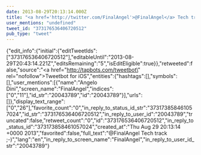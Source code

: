 ```yaml
---
date: 2013-08-29T20:13:14.000Z
title: "<a href='http://twitter.com/FinalAngel'>@FinalAngel</a> Tech track ;-)″"
user_mentions: "undefined"
tweet_id: "373176536406720512"
pub_type: "tweet"
---
```

{"edit_info":{"initial":{"editTweetIds":["373176536406720512"],"editableUntil":"2013-08-29T20:43:14.221Z","editsRemaining":"5","isEditEligible":true}},"retweeted":false,"source":"<a href=\"http://tapbots.com/tweetbot\" rel=\"nofollow\">Tweetbot for iOS</a>","entities":{"hashtags":[],"symbols":[],"user_mentions":[{"name":"Angelo Dini","screen_name":"FinalAngel","indices":["0","11"],"id_str":"20043789","id":"20043789"}],"urls":[]},"display_text_range":["0","26"],"favorite_count":"0","in_reply_to_status_id_str":"373173858461057024","id_str":"373176536406720512","in_reply_to_user_id":"20043789","truncated":false,"retweet_count":"0","id":"373176536406720512","in_reply_to_status_id":"373173858461057024","created_at":"Thu Aug 29 20:13:14 +0000 2013","favorited":false,"full_text":"@FinalAngel Tech track ;-)","lang":"en","in_reply_to_screen_name":"FinalAngel","in_reply_to_user_id_str":"20043789"}
